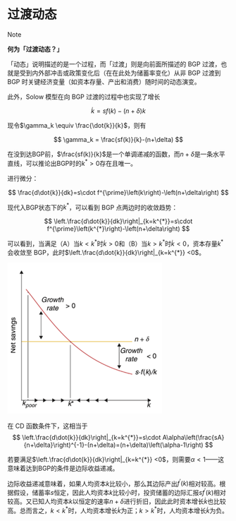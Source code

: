 # 过渡动态



> [!Note]
>
> **何为「过渡动态？」**
>
> 「动态」说明描述的是一个过程，而「过渡」则是向前面所描述的 BGP 过渡，也就是受到内外部冲击或政策变化后（在在此处为储蓄率变化）从非 BGP 过渡到 BGP 时关键经济变量（如资本存量、产出和消费）随时间的动态演变。



此外，Solow 模型在向 BGP 过渡的过程中也实现了增长

$$
\dot{k}=sf(k)-(n+\delta)k
$$

现令$\gamma_k \equiv \frac{\dot{k}}{k}$，则有

$$
\gamma_k = \frac{sf(k)}{k}-(n+\delta)
$$

在没到达BGP前，$\frac{sf(k)}{k}$是一个单调递减的函数，而$n+\delta$是一条水平直线，可以推论出BGP时的$k^{\ast}>0$存在且唯一。

进行微分：

$$
	\frac{d\dot{k}}{dk}=s\cdot f^{\prime}\left(k\right)-\left(n+\delta\right)
$$

现代入BGP状态下的$k^\ast$，可以看到 BGP 点两边时的收敛趋势：

$$
	\left.\frac{d\dot{k}}{dk}\right|_{k=k^{*}}=s\cdot f^{\prime}\left(k^{*}\right)-\left(n+\delta\right)
$$

可以看到，当满足（A）当$k<k^\ast$时$\dot{k}>0$和（B）当$k>k^\ast$时$\dot{k}<0$，资本存量$k^\ast$会收敛至 BGP，此时$\left.\frac{d\dot{k}}{dk}\right|_{k=k^{*}} <0$。

<img src="../images/124.png" style="zoom:67%;" />

在 CD 函数条件下，这相当于
$$
	\left.\frac{d\dot{k}}{dk}\right|_{k=k^{*}}=s\cdot A\alpha\left(\frac{sA}{n+\delta}\right)^{-1}-(n+\delta)=(n+\delta)\left(\alpha-1\right)
$$



若要满足$\left.\frac{d\dot{k}}{dk}\right|_{k=k^{*}} <0$，则需要$\alpha <1$——这意味着达到BGP的条件是边际收益递减。

边际收益递减意味着，如果人均资本$k$比较小，那么其边际产出$f^{\prime}(k)$相对较高。根据假设，储蓄率$s$恒定，因此人均资本$k$比较小时，投资储蓄的边际汇报$sf^{\prime}(k)$相对较高。又已知人均资本$k$以恒定的速率$n+\delta$进行折旧，因此此时资本增长$\dot{k}$也比较高。总而言之，$k<k^\ast$时，人均资本增长$\dot{k}$为正；$k>k^\ast$时，人均资本增长$\dot{k}$为负。

